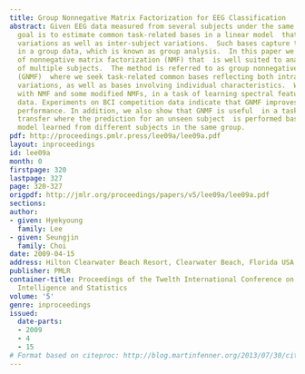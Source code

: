 ```yaml
---
title: Group Nonnegative Matrix Factorization for EEG Classification
abstract: Given EEG data measured from several subjects under the same condition,  our
  goal is to estimate common task-related bases in a linear model  that capture intra-subject
  variations as well as inter-subject variations.  Such bases capture the common phenomenon
  in a group data, which is known as group analysis.  In this paper we present a method
  of nonnegative matrix factorization (NMF) that  is well suited to analyze EEG data
  of multiple subjects.  The method is referred to as group nonnegative matrix factorization
  (GNMF)  where we seek task-related common bases reflecting both intra-subject and  inter-subject
  variations, as well as bases involving individual characteristics.  We compare GNMF
  with NMF and some modified NMFs, in a task of learning spectral features  from EEG
  data. Experiments on BCI competition data indicate that GNMF improves  the EEG classification
  performance. In addition, we also show that GNMF is useful  in a task of subject-to-subject
  transfer where the prediction for an unseen subject  is performed based on a linear
  model learned from different subjects in the same group.
pdf: http://proceedings.pmlr.press/lee09a/lee09a.pdf
layout: inproceedings
id: lee09a
month: 0
firstpage: 320
lastpage: 327
page: 320-327
origpdf: http://jmlr.org/proceedings/papers/v5/lee09a/lee09a.pdf
sections: 
author:
- given: Hyekyoung
  family: Lee
- given: Seungjin
  family: Choi
date: 2009-04-15
address: Hilton Clearwater Beach Resort, Clearwater Beach, Florida USA
publisher: PMLR
container-title: Proceedings of the Twelth International Conference on Artificial
  Intelligence and Statistics
volume: '5'
genre: inproceedings
issued:
  date-parts:
  - 2009
  - 4
  - 15
# Format based on citeproc: http://blog.martinfenner.org/2013/07/30/citeproc-yaml-for-bibliographies/
---
```

